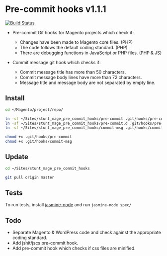 # Pre-commit hooks v1.1.1

[![Build Status](https://travis-ci.org/stuntcoders/stunt_mage_pre_commit_hooks.svg?branch=master)](https://travis-ci.org/stuntcoders/stunt_mage_pre_commit_hooks)

* Pre-commit Git hooks for Magento projects which check if:
  * Changes have been made to Magento core files. (PHP)
  * The code follows the default coding standard. (PHP)
  * There are debugging functions in JavaScript or PHP files. (PHP & JS)

* Commit message git hook which checks if:
  * Commit message title has more than 50 characters.
  * Commit message body lines have more than 72 characters.
  * Message title and message body are not separated by empty line.

## Install
```sh
cd ~/Magento/project/repo/

ln -sf ~/Sites/stunt_mage_pre_commit_hooks/pre-commit .git/hooks/pre-commit
ln -sf ~/Sites/stunt_mage_pre_commit_hooks/pre-commit.d .git/hooks/pre-commit.d
ln -sf ~/Sites/stunt_mage_pre_commit_hooks/commit-msg .git/hooks/commit-msg

chmod +x .git/hooks/pre-commit
chmod +x .git/hooks/commit-msg
```

## Update
```sh
cd ~/Sites/stunt_mage_pre_commit_hooks

git pull origin master
```

## Tests
To run tests, install [jasmine-node](https://github.com/mhevery/jasmine-node) and run `jasmine-node spec/`

## Todo
* Separate Magento & WordPress code and check against the appropriate coding standard.
* Add jshit/jscs pre-commit hook.
* Add pre-commit hook which checks if css files are minified.
